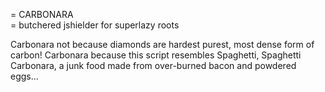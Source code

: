 = CARBONARA                     
= butchered jshielder for superlazy roots    
                                               
Carbonara not because diamonds are hardest purest, most dense form of carbon!
Carbonara because this script resembles Spaghetti, Spaghetti Carbonara, a junk food made from over-burned bacon and powdered eggs...     
